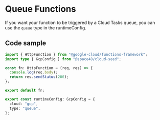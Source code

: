 # Queue Functions

If you want your function to be triggered by a Cloud Tasks queue, you can use the `queue` type in the runtimeConfig.

## Code sample

```typescript
import { HttpFunction } from "@google-cloud/functions-framework";
import type { GcpConfig } from "@space48/cloud-seed";

const fn: HttpFunction = (req, res) => {
  console.log(req.body);
  return res.sendStatus(200);
};

export default fn;

export const runtimeConfig: GcpConfig = {
  cloud: "gcp",
  type: "queue",
};
```
